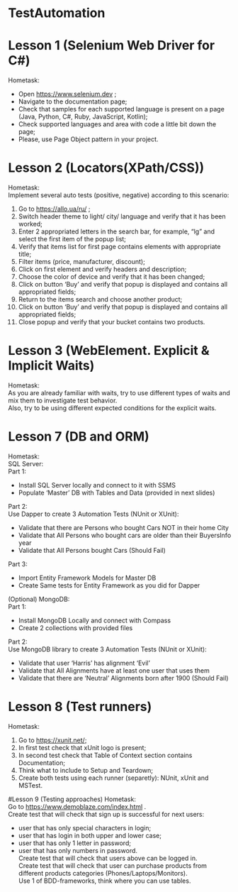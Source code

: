 # TestAutomation

# Lesson 1 (Selenium Web Driver for C#)
Hometask:  
- Open https://www.selenium.dev ;
- Navigate to the documentation page;
- Check that samples for each supported language is present on a page (Java, Python, C#, Ruby, JavaScript, Kotlin);
- Check supported languages and area with code a little bit down the page;
- Please, use Page Object pattern in your project.

# Lesson 2 (Locators(XPath/CSS))
Hometask:  
Implement several auto tests (positive, negative) according to this scenario:​  
1. Go to https://allo.ua/ru/ ;​  
2. Switch header theme to light/ city/ language and verify that it has been worked;​  
3. Enter 2 appropriated letters in the search bar, for example, “lg” and select the first item of the popup list;​  
4. Verify that items list for first page contains elements with appropriate title;​  
5. Filter items (price, manufacturer, discount);​  
6. Click on first element and verify headers and description;​  
7. Choose the color of device and verify that it has been changed;​  
8. Click on button ‘Buy’ and verify that popup is displayed and contains all appropriated fields;​  
9. Return to the items search and choose another product;​  
10. Click on button ‘Buy’ and verify that popup is displayed and contains all appropriated fields;​  
11. Close popup and verify that your bucket contains two products.​  

# Lesson 3 (WebElement. Explicit & Implicit Waits​)
Hometask:  
As you are already familiar with waits, try to use different types of waits and mix them to investigate test behavior.  
Also, try to be using different expected conditions for the explicit waits.  

# Lesson 7 (DB and ORM)
Hometask:  
SQL Server:  
Part 1:​  
- Install SQL Server locally and connect to it with SSMS​  
- Populate ‘Master’ DB with Tables and Data (provided in next slides)​  

Part 2:​  
Use Dapper to create 3 Automation Tests (NUnit or XUnit):​  
- Validate that there are Persons who bought Cars NOT in their home City​  
- Validate that All Persons who bought cars are older than their BuyersInfo year​  
- Validate that All Persons bought Cars (Should Fail)​  

Part 3:​  
- Import Entity Framework Models for Master DB​  
- Create Same tests for Entity Framework as you did for Dapper​  

​(Optional) MongoDB​:  
Part 1:​  
- Install MongoDB Locally and connect with Compass​  
- Create 2 collections with provided files​  

Part 2:​  
Use MongoDB library to create 3 Automation Tests (NUnit or XUnit):​  
- Validate that user ‘Harris’ has alignment ‘Evil’​  
- Validate that All Alignments have at least one user that uses them​  
- Validate that there are ‘Neutral’ Alignments born after 1900 (Should Fail)​  

# Lesson 8 (Test runners)
Hometask:  
1. Go to https://xunit.net/;​  
2. In first test check that xUnit logo is present;​  
3. In second test check that Table of Context section contains Documentation;​  
4. Think what to include to Setup and Teardown;​  
5. Create both tests using each runner (separetly): NUnit, xUnit and MSTest.​  

#Lesson 9 (Testing approaches)
Hometask:  
Go to https://www.demoblaze.com/index.html .​  
Create test that will check that sign up is successful for next users:​  
- user that has only special characters in login;​  
- user that has login in both upper and lower case;​  
- user that has only 1 letter in password;​  
- user that has only numbers in password.​  
Create test that will check that users above can be logged in.​  
Create test that will check that user can purchase products from different products categories (Phones/Laptops/Monitors).​  
Use 1 of BDD-frameworks, think where you can use tables.​  


​

​
